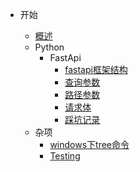 - 开始

    - [概述](/README.md)
    - Python
        - FastApi
            - [fastapi框架结构](/python/fastapi/fastapi框架结构.md)
            - [查询参数](/python/fastapi/查询参数.md)
            - [路径参数](/python/fastapi/路径参数.md)
            - [请求体](/python/fastapi/请求体.md)
            - [踩坑记录](/python/fastapi/踩坑记录.md)
    - 杂项
        - [windows下tree命令](/misc/windows下tree命令.md)
        - [Testing](/misc/testing/面试常见问题.md)
